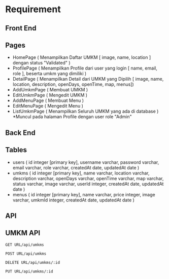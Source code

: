 # Requirement

## Front End

## Pages

- HomePage ( Menampilkan Daftar UMKM [ image, name, location ] dengan status "Validated" )
- ProfilePage ( Menampilkan Profile dari user yang login [ name, email, role ], beserta umkm yang dimiliki )
- DetailPage ( Menampilkan Detail dari UMKM yang Dipilih [ image, name, location, description, openDays, openTime, map, menus])
- AddUmkmPage ( Membuat UMKM )
- EditUmkmPage ( Mengedit UMKM )
- AddMenuPage ( Membuat Menu )
- EditMenuPage ( Mengedit Menu )
- ListUmkmPage ( Menampilkan Seluruh UMKM yang ada di database ) \*Muncul pada halaman Profile dengan user role "Admin"

## Back End

## Tables

- users ( id integer [primary key],
  username varchar,
  password varchar,
  email varchar,
  role varchar,
  createdAt date,
  updatedAt date )
- umkms ( id integer [primary key],
  name varchar,
  location varchar,
  description varchar,
  openDays varchar,
  openTime varchar,
  map varchar,
  status varchar,
  image varchar,
  userId integer,
  createdAt date,
  updatedAt date )
- menus ( id integer [primary key],
  name varchar,
  price integer,
  image varchar,
  umkmId integer,
  createdAt date,
  updatedAt date )

## API

## UMKM API

```http
GET URL/api/umkms
```

```http
POST URL/api/umkms
```

```http
DELETE URL/api/umkms/:id
```

```http
PUT URL/api/umkms/:id
```


